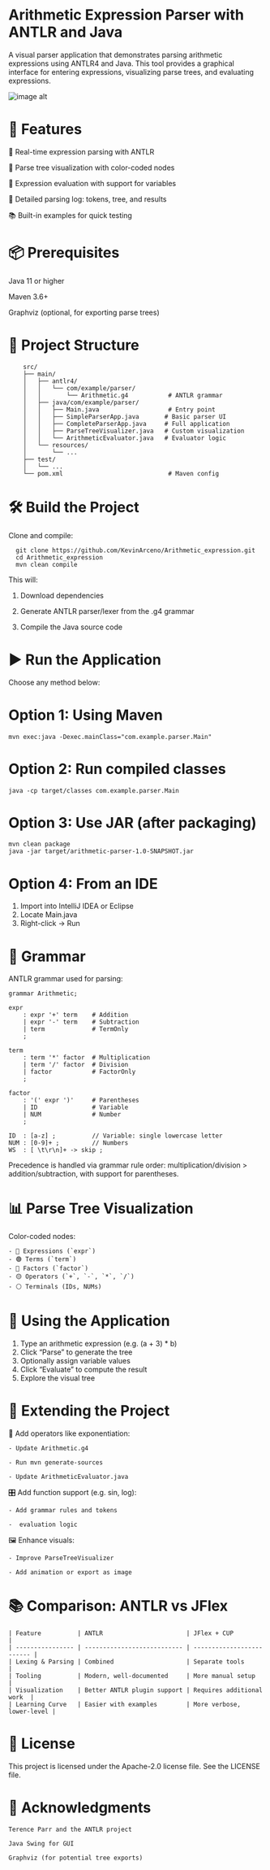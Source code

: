 # Arithmetic Expression Parser with ANTLR and Java
A visual parser application that demonstrates parsing arithmetic expressions using ANTLR4 and Java. This tool provides a graphical interface for entering expressions, visualizing parse trees, and evaluating expressions.

![image alt](https://github.com/KevinArceno/Arithmetic_expression/blob/4a9ece5f18a81859fd91b6e016f1310d87f7da70/1.png)



# 🚀 Features
  🎯 Real-time expression parsing with ANTLR

  🌳 Parse tree visualization with color-coded nodes

  🧮 Expression evaluation with support for variables

  🧾 Detailed parsing log: tokens, tree, and results

  📚 Built-in examples for quick testing


# 📦 Prerequisites
Java 11 or higher

Maven 3.6+

Graphviz (optional, for exporting parse trees)


# 📁 Project Structure
        src/
        ├── main/
        │   ├── antlr4/
        │   │   └── com/example/parser/
        │   │       └── Arithmetic.g4           # ANTLR grammar
        │   ├── java/com/example/parser/
        │   │   ├── Main.java                   # Entry point
        │   │   ├── SimpleParserApp.java       # Basic parser UI
        │   │   ├── CompleteParserApp.java     # Full application
        │   │   ├── ParseTreeVisualizer.java   # Custom visualization
        │   │   └── ArithmeticEvaluator.java   # Evaluator logic
        │   └── resources/
        │       └── ...
        ├── test/
        │   └── ...
        └── pom.xml                             # Maven config


#  🛠️ Build the Project
Clone and compile:

      git clone https://github.com/KevinArceno/Arithmetic_expression.git
      cd Arithmetic_expression
      mvn clean compile


This will:

1.  Download dependencies

2.   Generate ANTLR parser/lexer from the .g4 grammar

3.   Compile the Java source code

# ▶️ Run the Application
Choose any method below:
# Option 1: Using Maven
    mvn exec:java -Dexec.mainClass="com.example.parser.Main"
# Option 2: Run compiled classes
    java -cp target/classes com.example.parser.Main
# Option 3: Use JAR (after packaging)
    mvn clean package
    java -jar target/arithmetic-parser-1.0-SNAPSHOT.jar
# Option 4: From an IDE
1.  Import into IntelliJ IDEA or Eclipse
2.  Locate Main.java
3.  Right-click → Run

# 🧠 Grammar
ANTLR grammar used for parsing:

    grammar Arithmetic;
    
    expr
        : expr '+' term    # Addition
        | expr '-' term    # Subtraction
        | term             # TermOnly
        ;
    
    term
        : term '*' factor  # Multiplication
        | term '/' factor  # Division
        | factor           # FactorOnly
        ;
    
    factor
        : '(' expr ')'     # Parentheses
        | ID               # Variable
        | NUM              # Number
        ;
    
    ID  : [a-z] ;          // Variable: single lowercase letter
    NUM : [0-9]+ ;         // Numbers
    WS  : [ \t\r\n]+ -> skip ;
Precedence is handled via grammar rule order:
multiplication/division > addition/subtraction, with support for parentheses.

# 📊 Parse Tree Visualization
Color-coded nodes:

    - 🔴 Expressions (`expr`)
    - 🟢 Terms (`term`)
    - 🔵 Factors (`factor`)
    - 🟡 Operators (`+`, `-`, `*`, `/`)
    - ⚪ Terminals (IDs, NUMs)

# 🧪 Using the Application
1.  Type an arithmetic expression (e.g. (a + 3) * b)
2.  Click “Parse” to generate the tree
3.  Optionally assign variable values
4.  Click “Evaluate” to compute the result
5.  Explore the visual tree

# 🔧 Extending the Project
🧩 Add operators like exponentiation:

    - Update Arithmetic.g4
    
    - Run mvn generate-sources
    
    - Update ArithmeticEvaluator.java
🎛️ Add function support (e.g. sin, log):

    - Add grammar rules and tokens

    -  evaluation logic

🖼️ Enhance visuals:

    - Improve ParseTreeVisualizer

    - Add animation or export as image

# 📚 Comparison: ANTLR vs JFlex
    | Feature          | ANTLR                       | JFlex + CUP               |
    | ---------------- | --------------------------- | ------------------------- |
    | Lexing & Parsing | Combined                    | Separate tools            |
    | Tooling          | Modern, well-documented     | More manual setup         |
    | Visualization    | Better ANTLR plugin support | Requires additional work  |
    | Learning Curve   | Easier with examples        | More verbose, lower-level |

# 📄 License
This project is licensed under the Apache-2.0 license file. See the LICENSE file.


# 🙏 Acknowledgments
    Terence Parr and the ANTLR project
    
    Java Swing for GUI
    
    Graphviz (for potential tree exports)


